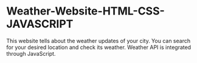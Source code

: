 # Weather-Website-HTML-CSS-JAVASCRIPT
This website tells about the weather updates of your city. You can search for your desired location and check its weather. Weather API is integrated through JavaScript. 
